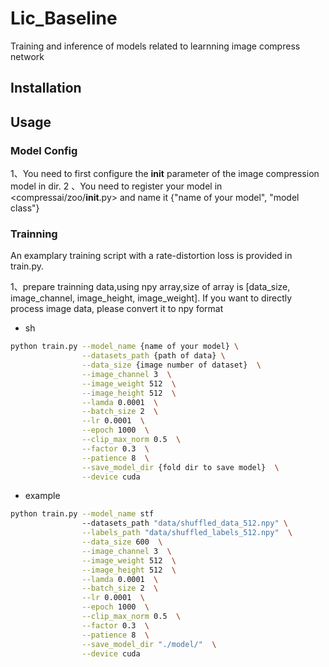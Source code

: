 # Lic_Baseline
Training and inference of models related to learnning image compress network

## Installation

## Usage
### Model Config
1、You need to first configure the __init__ parameter of the image compression model in <cof> dir.
2 、You need to register your model in <compressai/zoo/__init__.py> and name it {"name of your model", "model class"}

### Trainning
An examplary training script with a rate-distortion loss is provided in train.py.

1、prepare trainning data,using npy array,size of array is [data_size, image_channel, image_height, image_weight]. If you want to directly process image data, please convert it to npy format

* sh
```bash
python train.py --model_name {name of your model} \
                --datasets_path {path of data} \
                --data_size {image number of dataset}  \
                --image_channel 3  \
                --image_weight 512  \
                --image_height 512  \
                --lamda 0.0001  \
                --batch_size 2  \
                --lr 0.0001  \
                --epoch 1000  \
                --clip_max_norm 0.5  \
                --factor 0.3  \
                --patience 8  \
                --save_model_dir {fold dir to save model}  \
                --device cuda
```
* example
```bash
python train.py --model_name stf
                --datasets_path "data/shuffled_data_512.npy" \
                --labels_path "data/shuffled_labels_512.npy"  \
                --data_size 600  \
                --image_channel 3  \
                --image_weight 512  \
                --image_height 512  \
                --lamda 0.0001  \
                --batch_size 2  \
                --lr 0.0001  \
                --epoch 1000  \
                --clip_max_norm 0.5  \
                --factor 0.3  \
                --patience 8  \
                --save_model_dir "./model/"  \
                --device cuda
```
